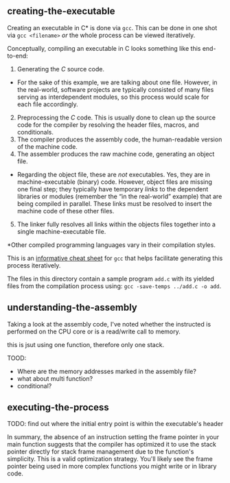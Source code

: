 

## creating-the-executable

Creating an executable in C* is done via `gcc`. This can be done in one shot via `gcc <filename>` *or* the whole process can be viewed iteratively.

Conceptually, compiling an executable in C looks something like this end-to-end:

1. Generating the *C* source code.
- For the sake of this example, we are talking about one file. However, in the real-world, software projects are typically consisted of many files serving as interdependent modules, so this process would scale for each file accordingly.
2. Preprocessing the *C* code. This is usually done to clean up the source code for the compiler by resolving the header files, macros, and conditionals.
3. The compiler produces the assembly code, the human-readable version of the machine code.
4. The assembler produces the raw machine code, generating an object file.
- Regarding the object file, these are *not* executables. Yes, they are in machine-executable (binary) code. However, object files are missing one final step; they typically have temporary *links*  to the dependent libraries or modules (remember the “in the real-world” example) that are being compiled in parallel. These links must be resolved to insert the machine code of these other files.
5. The linker fully resolves all links within the objects files together into a single machine-executable file.

*Other compiled programming languages vary in their compilation styles.

This is an [informative cheat sheet](https://github.com/funnydman/nasm-assembly-examples/blob/master/gcc-cheat-sheet.md) for `gcc` that helps facilitate generating this process iteratively.

The files in this directory contain a sample program `add.c` with its yielded files from the compilation process using: `gcc -save-temps ../add.c -o add`.

## understanding-the-assembly

Taking a look at the assembly code, I've noted whether the instructed is performed on the CPU core or is a read/write call to memory.

this is jsut using one function, therefore only one stack.

TOOD:
- Where are the memory addresses marked in the assembly file?
- what about multi function?
- conditional?

## executing-the-process

TODO: find out where the initial entry point is within the executable's header

In summary, the absence of an instruction setting the frame pointer in your main function suggests that the compiler has optimized it to use the stack pointer directly for stack frame management due to the function's simplicity. This is a valid optimization strategy. You'll likely see the frame pointer being used in more complex functions you might write or in library code.